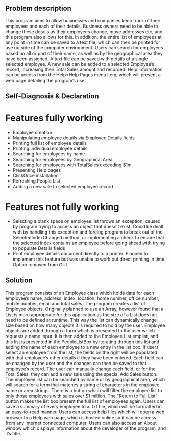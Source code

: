 ## Problem description
This program aims to allow businesses and companies keep track of their employees and each of their details. Business owners need to be able to change these details as their employees change, move addresses etc, and this program also allows for this.
In addition, the entire list of employees at any point in time can be saved to a text file, which can then be printed for use outside of the computer environment.
Users can search for employees based on all or part of their name, as well as by the geographical area they have been assigned.
A text file can be saved with details of a single selected employee.
A new sale can be added to a selected Employee’s record, increasing their Total Sales amount and recorded.
Help information can be access from the Help>Help Pages menu item, which will present a web page detailing the program’s use.

## Self-Diagnosis & Declaration
# Features fully working
*	Employee creation
*	Manipulating employee details via Employee Details fields
*	Printing full list of employee details
*	Printing individual employee details
*	Searching for employees by name
*	Searching for employees by Geographical Area
*	Searching for employees with TotalSales exceeding $1m
*	Presenting Help pages
*	ClickOnce installation
*	Refreshing People List
*	Adding a new sale to selected employee record
# Features not fully working
*	Selecting a blank space on employee list throws an exception, caused by program trying to access an object that doesn’t exist. Could be dealt with by handling this exception and forcing program to break out of the SelectedIndexChanged method, or implementing a check to ensure that the selected index contains an employee before going ahead with trying to populate Details fields
*	Print employee details document directly to a printer. Planned to implement this feature but was unable to work out direct printing in time. Option removed from GUI.


## Solution
This program consists of an Employee class which holds data for each employee’s name, address, index, location, home number, office number, mobile number, email and total sales.
The program creates a list of Employee objects. Originally planned to use an Array, however found that a List is more appropriate for this application as the size of a List does not need to be defined at runtime. This way the list can dynamically change size based on how many objects it is required to hold by the user.
Employee objects are added through a form which is presented to the user which requests a name input.
It is then added to the Employee List emplist, and this list is presented in the PeopleListBox by iterating through this list and adding the name of each employee to a new entry in the list box.
If users select an employee from the list, the fields on the right will be populated with that employee’s other details if they have been entered. Each field can be changed by the user and the changes can then be saved to that employee’s record.
The user can manually change each field, or for the Total Sales, they can add a new sale using the special Add Sales button.
The employee list can be searched by name or by geographical area, which will search for a term that matches a string of characters in the employee name or area strings.
There is a button which will filter the employee list to only those employees with sales over $1 million.
The “Return to Full List” button makes the list box present the full list of employees again.
Users can save a summary of every employee to a .txt file, which will be formatted in an easy-to-read manner.
Users can access help files which will open a web browser to a Help web page, which is hosted online so it can be access from any internet connected computer.
Users can also access an About window which displays information about the developer of the program, and it’s title.
